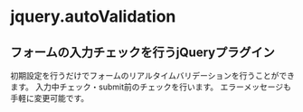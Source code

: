 jquery.autoValidation
=====================

フォームの入力チェックを行うjQueryプラグイン
----------------------
初期設定を行うだけでフォームのリアルタイムバリデーションを行うことができます。
入力中チェック・submit前のチェックを行います。
エラーメッセージも手軽に変更可能です。

